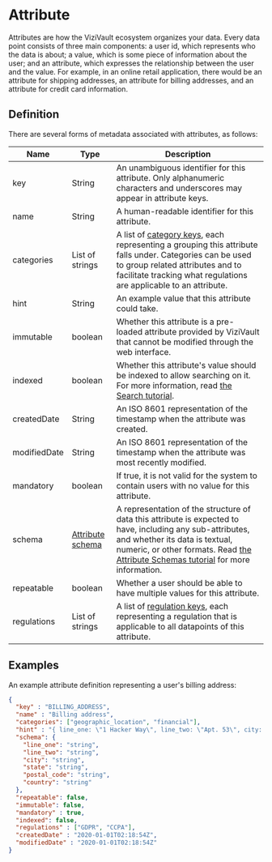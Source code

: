 # Attribute

Attributes are how the ViziVault ecosystem organizes your data. Every data point consists of three main components: a user id, which represents who the data is about; a value, which is some piece of information about the user; and an attribute, which expresses the relationship between the user and the value. For example, in an online retail application, there would be an attribute for shipping addresses, an attribute for billing addresses, and an attribute for credit card information.

## Definition

There are several forms of metadata associated with attributes, as follows:

|Name |Type |Description|
|-----|-----|-----------|
|key|String|An unambiguous identifier for this attribute. Only alphanumeric characters and underscores may appear in attribute keys.|
|name|String|A human-readable identifier for this attribute.|
|categories|List of strings|A list of [category keys](/docs/glossary/category.md), each representing a grouping this attribute falls under. Categories can be used to group related attributes and to facilitate tracking what regulations are applicable to an attribute.|
|hint|String|An example value that this attribute could take.|
|immutable|boolean|Whether this attribute is a pre-loaded attribute provided by ViziVault that cannot be modified through the web interface.|
|indexed|boolean|Whether this attribute's value should be indexed to allow searching on it. For more information, read [the Search tutorial](/docs/tutorials.search.md).|
|createdDate|String|An ISO 8601 representation of the timestamp when the attribute was created.|
|modifiedDate|String|An ISO 8601 representation of the timestamp when the attribute was most recently modified.|
|mandatory|boolean|If true, it is not valid for the system to contain users with no value for this attribute.|
|schema|[Attribute schema](/docs/tutorials/attribute-schemas.md)|A representation of the structure of data this attribute is expected to have, including any sub-attributes, and whether its data is textual, numeric, or other formats. Read [the Attribute Schemas tutorial](/docs/tutorials/attribute-schemas.md) for more information.|
|repeatable|boolean|Whether a user should be able to have multiple values for this attribute.|
|regulations|List of strings|A list of [regulation keys](/docs/glossary/regulation.md), each representing a regulation that is applicable to all datapoints of this attribute.|

## Examples

An example attribute definition representing a user's billing address:

```json
{
  "key" : "BILLING_ADDRESS",
  "name" : "Billing address",
  "categories": ["geographic_location", "financial"],
  "hint" : "{ line_one: \"1 Hacker Way\", line_two: \"Apt. 53\", city: \"Menlo Park\", state: \"California\", postal_code: \"94025-1456\", country: \"USA\"}",
  "schema": {
    "line_one": "string",
    "line_two": "string",
    "city": "string",
    "state": "string",
    "postal_code": "string",
    "country": "string"
  },
  "repeatable": false,
  "immutable": false,
  "mandatory" : true,
  "indexed": false,
  "regulations" : ["GDPR", "CCPA"],
  "createdDate" : "2020-01-01T02:18:54Z",
  "modifiedDate" : "2020-01-01T02:18:54Z"
}
```